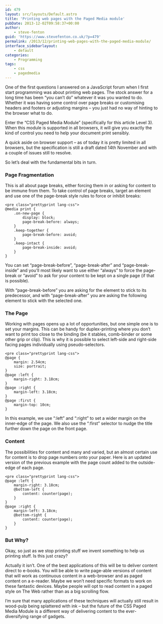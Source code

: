 ```yaml
---
id: 479
layout: src/layouts/Default.astro
title: 'Printing web pages with the Paged Media module'
pubDate: 2013-12-02T09:58:37+00:00
author:
    - steve-fenton
guid: 'https://www.stevefenton.co.uk/?p=479'
permalink: /2013/12/printing-web-pages-with-the-paged-media-module/
interface_sidebarlayout:
    - default
categories:
    - Programming
tags:
    - css
    - pagedmedia
---
```


One of the first questions I answered on a JavaScript forum when I first start programming was about printing web pages. The stock answer for a long time has been “you can’t do” whatever it was you wanted to do. Whether it was having some control over page breaks or customising headers and footers or adjusting margins – you just had no way of hinting to the browser what to do.

Enter the “CSS Paged Media Module” (specifically for this article Level 3). When this module is supported in all browsers, it will give you exactly the kind of control you need to help your document print sensibly.

A quick aside on browser support – as of today it is pretty limited in all browsers, but the specification is still a draft dated 14th November and with a couple of issues still to resolve.

So let’s deal with the fundamental bits in turn.

### Page Fragmentation

This is all about page breaks, either forcing them in or asking for content to be immune from them. To take control of page breaks, target an element and use one of the page-break style rules to force or inhibit breaks:

```
<pre class="prettyprint lang-css">
@media print {
    .on-new-page {
        display: block;
        page-break-before: always;
    }
    .keep-together {
        page-break-before: avoid;
    }
    .keep-intact {
        page-break-inside: avoid;
    }
}
```

You can set “page-break-before”, “page-break-after” and “page-break-inside” and you’ll most likely want to use either “always” to force the page-break or “avoid” to ask for your content to be kept on a single page (if that is possible).

With “page-break-before” you are asking for the element to stick to its predecessor, and with “page-break-after” you are asking the following element to stick with the selected one.

### The Page

Working with pages opens up a lot of opportunities, but one simple one is to set your margins. This can be handy for duplex-printing where you don’t want to print too close to the binding (be it stables, comb-binder or some other grip or clip). This is why it is possible to select left-side and right-side facing pages individually using pseudo-selectors.

```
<pre class="prettyprint lang-css">
@page {
    margin: 2.54cm;
    size: portrait;
}
@page :left {
    margin-right: 3.18cm;
}
@page :right {
    margin-left: 3.18cm;
}
@page :first {
    margin-top: 10cm;
}
```

In this example, we use “:left” and “:right” to set a wider margin on the inner-edge of the page. We also use the “:first” selector to nudge the title further down the page on the front page.

### Content

The possibilities for content and many and varied, but an almost certain use for content is to drop page numbers onto your paper. Here is an updated version of the previous example with the page count added to the outside-edge of each page.

```
<pre class="prettyprint lang-css">
@page :left {
    margin-right: 3.18cm;
    @bottom-left {
        content: counter(page);
    }
}
@page :right {
    margin-left: 3.18cm;
    @bottom-right {
        content: counter(page);
    }
}
```

### But Why?

Okay, so just as we stop printing stuff we invent something to help us printing stuff. Is this just crazy?

Actually it isn’t. One of the best applications of this will be to deliver content direct to e-books. You will be able to write page-able versions of content that will work as continuous content in a web-browser and as paged content on a e-reader. Maybe we won’t need specific formats to work on these fantastic devices. Maybe people will opt to read content in a paged style on The Web rather than as a big scrolling flow.

I’m sure that many applications of these techniques will actually still result in wood-pulp being splattered with ink – but the future of the CSS Paged Media Module is a different way of delivering content to the ever-diversifying range of gadgets.